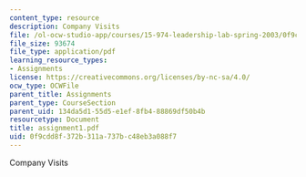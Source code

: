 ```yaml
---
content_type: resource
description: Company Visits
file: /ol-ocw-studio-app/courses/15-974-leadership-lab-spring-2003/0f9cdd8f372b311a737bc48eb3a088f7_assignment1.pdf
file_size: 93674
file_type: application/pdf
learning_resource_types:
- Assignments
license: https://creativecommons.org/licenses/by-nc-sa/4.0/
ocw_type: OCWFile
parent_title: Assignments
parent_type: CourseSection
parent_uid: 134da5d1-55d5-e1ef-8fb4-88869df50b4b
resourcetype: Document
title: assignment1.pdf
uid: 0f9cdd8f-372b-311a-737b-c48eb3a088f7
---
```

Company Visits
